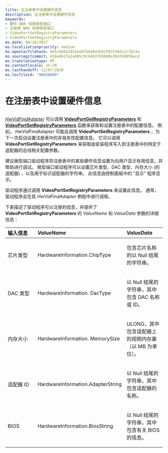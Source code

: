 ```yaml
---
title: 在注册表中设置硬件信息
description: 在注册表中设置硬件信息
keywords:
- 硬件 WDK 视频微型端口
- 注册表 WDK 视频微型端口
- VideoPortSetRegistryParameters
- VideoPortGetRegistryParameters
ms.date: 04/20/2017
ms.localizationpriority: medium
ms.openlocfilehash: be5cb6d32442ee07b4d0a3b93f63f48d11c7b13a
ms.sourcegitcommit: 418e6617e2a695c9cb4b37b5b60e264760858acd
ms.translationtype: MT
ms.contentlocale: zh-CN
ms.lasthandoff: 12/07/2020
ms.locfileid: "96826609"
---
```

# <a name="setting-hardware-information-in-the-registry"></a>在注册表中设置硬件信息


## <span id="ddk_setting_hardware_information_in_the_registry_gg"></span><span id="DDK_SETTING_HARDWARE_INFORMATION_IN_THE_REGISTRY_GG"></span>


[*HwVidFindAdapter*](/windows-hardware/drivers/ddi/video/nc-video-pvideo_hw_find_adapter) 可以调用 [**VideoPortGetRegistryParameters**](/windows-hardware/drivers/ddi/video/nf-video-videoportgetregistryparameters) 和 [**VideoPortSetRegistryParameters**](/windows-hardware/drivers/ddi/video/nf-video-videoportsetregistryparameters) 函数来获取和设置注册表中的配置信息。 例如， *HwVidFindAdapter* 可能会调用 **VideoPortSetRegistryParameters** ，为下一次启动设置注册表中的非易失性配置信息。 它可以调用 **VideoPortGetRegistryParameters** 来获取由安装程序写入到注册表中的特定于适配器的总线相关配置参数。

建议微型端口驱动程序将注册表中的某些硬件信息设置为向用户显示有用信息，并帮助进行调试。 微型端口驱动程序可以设置芯片类型、DAC 类型、内存大小 (的适配器) ，以及用于标识适配器的字符串。 此信息由控制面板中的 "显示" 程序显示。

驱动程序通过调用 **VideoPortSetRegistryParameters** 来设置此信息。 通常，驱动程序会在其 *HwVidFindAdapter* 例程中进行调用。

下表描述了驱动程序可以注册的信息，并提供了 **VideoPortSetRegistryParameters** 的 *ValueName* 和 *ValueData* 参数的详细信息：

<table>
<colgroup>
<col width="33%" />
<col width="33%" />
<col width="33%" />
</colgroup>
<thead>
<tr class="header">
<th align="left">输入信息</th>
<th align="left"><em>ValueName</em></th>
<th align="left"><em>ValueData</em></th>
</tr>
</thead>
<tbody>
<tr class="odd">
<td align="left"><p>芯片类型</p></td>
<td align="left"><p>HardwareInformation.ChipType</p></td>
<td align="left"><p>包含芯片名称的以 Null 结尾的字符串。</p></td>
</tr>
<tr class="even">
<td align="left"><p>DAC 类型</p></td>
<td align="left"><p>HardwareInformation. DacType</p></td>
<td align="left"><p>以 Null 结尾的字符串，其中包含 DAC 名称或 ID。</p></td>
</tr>
<tr class="odd">
<td align="left"><p>内存大小</p></td>
<td align="left"><p>HardwareInformation. MemorySize</p></td>
<td align="left"><p>ULONG，其中包含适配器上的视频内存量（以 MB 为单位）。</p></td>
</tr>
<tr class="even">
<td align="left"><p>适配器 ID</p></td>
<td align="left"><p>HardwareInformation.AdapterString</p></td>
<td align="left"><p>以 Null 结尾的字符串，其中包含适配器的名称。</p></td>
</tr>
<tr class="odd">
<td align="left"><p>BIOS</p></td>
<td align="left"><p>HardwareInformation.BiosString</p></td>
<td align="left"><p>以 Null 结尾的字符串，其中包含有关 BIOS 的信息。</p></td>
</tr>
</tbody>
</table>

 

 

